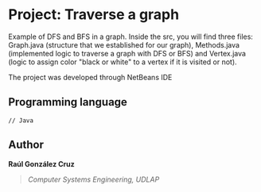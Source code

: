 # Project: Traverse a graph
Example of DFS and BFS in a graph. Inside the src, you will find three files: Graph.java (structure that we established for our graph), Methods.java (implemented logic to traverse a graph with DFS or BFS) and Vertex.java (logic to assign color "black or white" to a vertex if it is visited or not).

The project was developed through NetBeans IDE

## Programming language
```[java]
// Java
```

## Author
**Raúl González Cruz**
>*Computer Systems Engineering, UDLAP*
